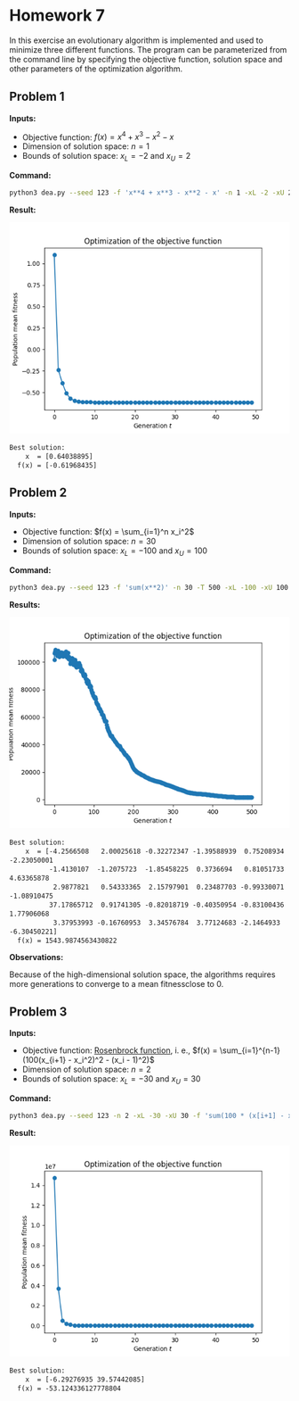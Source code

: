# Homework 7

In this exercise an evolutionary algorithm is implemented and used to minimize three different functions. The program
can be parameterized from the command line by specifying the objective function, solution space and other parameters
of the optimization algorithm.

## Problem 1

**Inputs:**

- Objective function: $f(x) = x^4 + x^3 − x^2 − x$
- Dimension of solution space: $n = 1$
- Bounds of solution space: $x_L = -2$ and $x_U = 2$

**Command:**

``` bash
python3 dea.py --seed 123 -f 'x**4 + x**3 - x**2 - x' -n 1 -xL -2 -xU 2
```

**Result:**

![Problem 1](./figures/problem1.png)

``` text
Best solution:
    x  = [0.64038895]
  f(x) = [-0.61968435]
```


## Problem 2

**Inputs:**

- Objective function: $f(x) = \sum_{i=1}^n x_i^2$
- Dimension of solution space: $n = 30$
- Bounds of solution space: $x_L = -100$ and $x_U = 100$

**Command:**

``` bash
python3 dea.py --seed 123 -f 'sum(x**2)' -n 30 -T 500 -xL -100 -xU 100
```

**Results:**

![Problem 2](./figures/problem2.png)

``` text
Best solution:
    x  = [-4.2566508   2.00025618 -0.32272347 -1.39588939  0.75208934 -2.23050001
          -1.4130107  -1.2075723  -1.85458225  0.3736694   0.81051733  4.63365878
           2.9877821   0.54333365  2.15797901  0.23487703 -0.99330071 -1.08910475
          37.17865712  0.91741305 -0.82018719 -0.40350954 -0.83100436  1.77906068
           3.37953993 -0.16760953  3.34576784  3.77124683 -2.1464933  -6.30450221]
  f(x) = 1543.9874563430822
```

**Observations:**

Because of the high-dimensional solution space, the algorithms requires more generations to converge to a mean fitnessclose to 0.

## Problem 3

**Inputs:**

- Objective function: [Rosenbrock function](https://en.wikipedia.org/wiki/Rosenbrock_function), i. e., $f(x) = \sum_{i=1}^{n-1} (100(x_{i+1} - x_i^2)^2 - (x_i - 1)^2)$
- Dimension of solution space: $n = 2$
- Bounds of solution space: $x_L = -30$ and $x_U = 30$

**Command:**

``` bash
python3 dea.py --seed 123 -n 2 -xL -30 -xU 30 -f 'sum(100 * (x[i+1] - x[i]**2)**2 - (x[i] - 1)**2 for i in range(len(x) - 1))'
```

**Result:**

![Problem 3](./figures/problem3.png)

``` text
Best solution:
    x  = [-6.29276935 39.57442085]
  f(x) = -53.124336127778804
```
